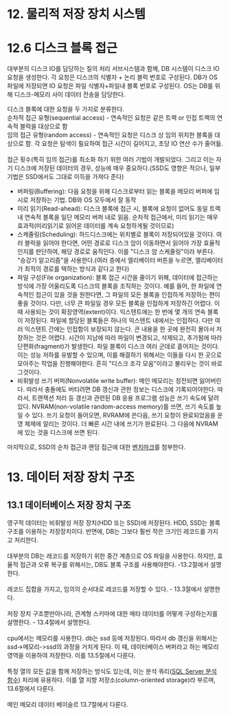 # 12. 물리적 저장 장치 시스템


# 12.6 디스크 블록 접근

대부분의 디스크 IO를 담당하는 질의 처리 서브시스템과 함께, DB 시스템이 디스크 IO 요청을 생성한다.
각 요청은 디스크의 식별자 + 논리 블럭 번호로 구성된다.
DB가 OS 파일에 저장되면 IO 요청은 파일 식별자+파일내 블록 번호로 구성된다.
OS는 DB를 위해 디스크-메모리 사이 데이터 전송을 담당한다.



디스크 블록에 대한 요청을 두 가지로 분류한다.   
순차적 접근 유형(sequential access) - 연속적인 요청은 같은 트랙 or 인접 트랙의 연속적 블럭을 대상으로 함   
임의 접근 유형(random access) - 연속적인 요청은 디스크 상 임의 위치한 블록을 대상으로 함. 각 요청은 탐색이 필요하여 접근 시간이 길어지고, 초당 IO 연산 수가 줄어듦.
<br><br>
접근 횟수(특히 임의 접근)를 최소화 하기 위한 여러 기법이 개발되었다.
그리고 이는 자기 디스크에 저장된 데이터의 경우, 성능에 매우 중요하다.(SSD도 영향은 적으나, 일부 기법은 SSD에서도 그대로 이득을 가져다 준다)

- 버퍼링(Buffering): 다음 요청을 위해 디스크로부터 읽는 블록을 메모리 버퍼에 임시로 저장하는 기법. DB와 OS 모두에서 잘 동작
- 미리 읽기(Read-ahead): 디스크 블록에 접근 시, 블록에 요청이 없어도 동일 트랙 내 연속적 블록을 일단 메모리 버퍼 내로 읽음. 순차적 접근에서, 미리 읽기는 매우 효과적(미리읽기로 읽어온 데이터를 계속 요청하게될 것이므로)
- 스케줄링(Scheduling): 하드디스크에는 위치별로 블록이 저장되어있을 것이다. 여러 블럭을 읽어야 한다면, 어떤 경로로 디스크 암이 이동하면서 읽어야 가장 효율적인지를 판단하여, 해당 경로로 움직인다. 이를 "디스크 암 스케줄링"이라 부른다. "승강기 알고리즘"을 사용한다.(여러 층에서 엘리베이터 버튼을 누르면, 엘리베이터가 최적의 경로를 택하는 방식과 같다고 한다)
- 파일 구성(File organization): 블록 접근 시간을 줄이기 위해, 데이터에 접근하는 방식에 가장 어울리도록 디스크의 블록을 조직하는 것이다. 예를 들어, 한 파일에 연속적인 접근이 있을 것을 원한다면, 그 파일의 모든 블록을 인접하게 저장하는 편이 좋을 것이다.
다만, 너무 큰 파일일 경우 모든 블록을 인접하게 저장하긴 어렵다. 이 때 사용되는 것이 확장영역(extent)이다. 익스텐트에는 한 번에 몇 개의 연속 블록이 저장된다. 파일에 할당된 블록들은 하나의 익스텐트 내에서는 인접하다. 다만 여러 익스텐트 간에는 인접함이 보장되지 않는다.
큰 내용을 한 곳에 완전히 몰아서 저장하는 것은 어렵다. 시간이 지남에 따라 파일이 변경되고, 삭제되고, 추가됨에 따라 단편화(fragment)가 발생한다. 파일 블록이 디스크 여러 군데로 흩어지는 것이다. 이는 성능 저하를 유발할 수 있으며, 이를 해결하기 위해서는 이들을 다시 한 곳으로 모아주는 작업을 진행해야한다.
흔히 "디스크 조각 모음"이라고 불리우는 것이 바로 그것이다.
- 비휘발성 쓰기 버퍼(Nonvolatile write buffer): 메인 메모리는 정전되면 잃어버린다. 따라서 충돌에도 버티려면 DB 갱신과 관한 정보는 디스크에 기록되어야한다. 따라서, 트랜잭션 처리 등 갱신과 관련된 DB 응용 프로그램 성능은 쓰기 속도에 달려 있다.
NVRAM(non-volatile random-access memory)를 쓰면, 쓰기 속도를 높일 수 있다. 쓰기 요청이 들어오면, RVRAM에 쓴다음, 쓰기 요청이 완료되었음을 운영 체제에 알리는 것이다. 더 빠른 시간 내에 쓰기가 완료된다. 그 다음에 NVRAM에 있는 것을 디스크에 쓰면 된다.


마지막으로, SSD의 순차 접근과 랜덤 접근에 대한 [벤치마크](https://tech.kakao.com/2016/07/17/coding-for-ssd-part-5/
)를 첨부한다.


# 13. 데이터 저장 장치 구조

## 13.1 데이터베이스 저장 장치 구조
영구적 데이터는 비휘발성 저장 장치(HDD 또는 SSD)에 저장된다.
HDD, SSD는 블록 구조를 이용하는 저장장치이다.
반면에, DB는 그보다 훨씬 작은 크기인 레코드를 가지고 처리한다.
<br><br>
대부분의 DB는 레코드를 저장하기 위한 중간 계층으로 OS 파일을 사용한다.
하지만, 효율적 접근과 오류 복구를 위해서는, DB도 블록 구조를 사용해야한다. -13.2절에서 설명한다.
<br><br>
레코드 집합을 가지고, 임의의 순서대로 레코드를 저장할 수 있다. - 13.3절에서 설명한다.
<br><br>
저장 장치 구조뿐만아니라, 관계형 스키마에 대한 메타 데이터를 어떻게 구성하는지를 설명한다. - 13.4절에서 설명한다.
<br><br>
cpu에서는 메모리를 사용한다. db는 ssd 등에 저장된다.
따라서 db 갱신을 위해서는 ssd->메모리->ssd의 과정을 거치게 된다. 이 때, 데이터베이스 버퍼라고 하는 메모리 영역을 이용하여 저장한다. 이를 13.5절에서 다룬다.
<br><br>
특정 열의 모든 값을 함께 저장하는 방식도 있는데, 이는 분석 쿼리([SQL Server 분석 함수](https://docs.microsoft.com/ko-kr/sql/t-sql/functions/analytic-functions-transact-sql?view=sql-server-ver16)) 처리에 유용하다.
이를 열 지향 저장소(column-oriented storage)라 부르며, 13.6절에서 다룬다.
<br><br>
메인 메모리 데이터 베이슬르 13.7절에서 다룬다.
